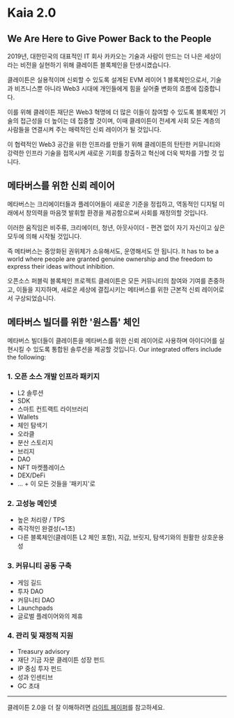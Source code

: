 # Kaia 2.0

## We Are Here to Give Power Back to the People <a id="klaytn2"></a>

2019년, 대한민국의 대표적인 IT 회사 카카오는 기술과 사람이 만드는 더 나은 세상이라는 비전을 실현하기 위해 클레이튼 블록체인을 탄생시켰습니다.

클레이튼은 실용적이며 신뢰할 수 있도록 설계된 EVM 레이어 1 블록체인으로서, 기술과 비즈니스뿐 아니라 Web3 시대에 개인들에게 힘을 실어줄 변화의 흐름에 집중합니다.

이를 위해 클레이튼 재단은 Web3 혁명에 더 많은 이들이 참여할 수 있도록 블록체인 기술의 접근성을 더 높이는 데 집중할 것이며, 이때 클레이튼이 전세계 사회 모든 계층의 사람들을 연결시켜 주는 매력적인 신뢰 레이어가 될 것입니다.

이 협력적인 Web3 공간을 위한 인프라를 만들기 위해 클레이튼의 탄탄한 커뮤니티와 강력한 인프라 기술을 접목시켜 새로운 기회를 창출하고 혁신에 더욱 박차를 가할 것 입니다.

## 메타버스를 위한 신뢰 레이어 <a id="trustlayer"></a>

메타버스는 크리에이터들과 플레이어들이 새로운 기준을 정립하고, 역동적인 디지털 미래에서 창의력을 마음껏 발휘할 환경을 제공함으로써 사회를 재정의할 것입니다.

이러한 움직임은 비주류, 크리에이터, 청년, 아웃사이더 - 편견 없이 자기 자신이고 싶은 모두에 의해 시작될 것입니다.

즉 메타버스는 중앙화된 권위체가 소유해서도, 운영해서도 안 됩니다. It has to be a world where people are granted genuine ownership and the freedom to express their ideas without inhibition.

오픈소스 퍼블릭 블록체인 프로젝트 클레이튼은 모든 커뮤니티의 참여와 기여를 존중하고, 이들을 지지하며, 새로운 세상에 결집시키는 메타버스를 위한 근본적 신뢰 레이어로서 구상되었습니다.

## 메타버스 빌더를 위한 '원스톱' 체인 <a id="one-stop-chain-for-metaverse-builders"></a>

메타버스 빌더들이 클레이튼을 메타버스를 위한 신뢰 레이어로 사용하며 아이디어를 실현시킬 수 있도록 통합된 솔루션을 제공할 것입니다. Our integrated offers include the following:

### 1. 오픈 소스 개발 인프라 패키지 <a id="open-source-dev-infra-package"></a>

- L2 솔루션
- SDK
- 스마트 컨트랙트 라이브러리
- Wallets
- 체인 탐색기
- 오라클
- 분산 스토리지
- 브리지
- DAO
- NFT 마켓플레이스
- DEX/DeFi
- ... + 이 모든 것들을 '패키지'로

### 2. 고성능 메인넷 <a id="high-performing-mainnet"></a>

- 높은 처리량 / TPS
- 즉각적인 완결성(\~1초)
- 다른 블록체인(클레이튼 L2 체인 포함), 지갑, 브릿지, 탐색기와의 원활한 상호운용성

### 3. 커뮤니티 공동 구축 <a id="community-co-building"></a>

- 게임 길드
- 투자 DAO
- 커뮤니티 DAO
- Launchpads
- 글로벌 플레이어와의 제휴

### 4. 관리 및 재정적 지원 <a id="management-and-financial-support"></a>

- Treasury advisory
- 재단 기금 자문 클레이튼 성장 펀드
- IP 중심 투자 펀드
- 성과 인센티브
- GC 초대

---

클레이튼 2.0을 더 잘 이해하려면 [라이트 페이퍼](https://klaytn.foundation/wp-content/uploads/2022/01/Klaytn-2.0_Light-Paper-20220128.pdf)를 참고하세요.
